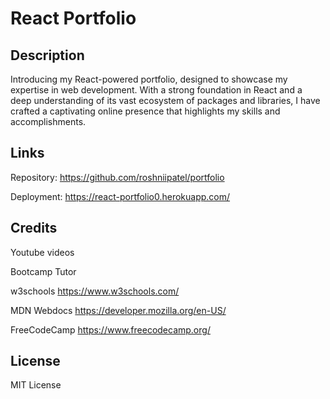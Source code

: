 # React Portfolio

## Description
Introducing my React-powered portfolio,  designed to showcase my expertise in web development. With a strong foundation in React and a deep understanding of its vast ecosystem of packages and libraries, I have crafted a captivating online presence that highlights my skills and accomplishments.

## Links
Repository: https://github.com/roshniipatel/portfolio 

Deployment: https://react-portfolio0.herokuapp.com/ 

## Credits
Youtube videos

Bootcamp Tutor

w3schools https://www.w3schools.com/

MDN Webdocs https://developer.mozilla.org/en-US/

FreeCodeCamp https://www.freecodecamp.org/

## License
MIT License